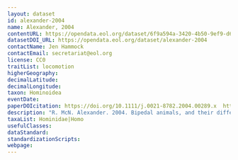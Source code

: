 ```yaml
---
layout: dataset
id: alexander-2004
name: Alexander, 2004
contentURL: https://opendata.eol.org/dataset/6f9a594a-3420-4b50-9ef9-d64964ba169c/resource/500ff699-4524-42e5-a4e8-4f6dd223c1e6/download/alexander2004.zip
datasetDOI_URL: https://opendata.eol.org/dataset/alexander-2004
contactName: Jen Hammock
contactEmail: secretariat@eol.org
license: CC0
traitList: locomotion
higherGeography:
decimalLatitude:
decimalLongitude:
taxon: Hominoidea
eventDate:
paperDOIcitation: https://doi.org/10.1111/j.0021-8782.2004.00289.x	https://doi.org/10.1111/j.0021-8782.2004.00289.x
description: "R. McN. Alexander. 2004. Bipedal animals, and their differences from humans. J. Anat. (2004) 204, pp 321,Aei330. https://doi.org/10.1111/j.0021-8782.2004.00289.x	https://doi.org/10.1111/j.0021-8782.2004.00289.x"
taxaList: Hominidae|Homo
usefulClasses:
dataStandard:
standardizationScripts:
webpage:
---
```


